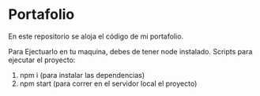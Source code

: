 # Portafolio

En este repositorio se aloja el código de mi portafolio.

Para Ejectuarlo en tu maquina, debes de tener node instalado.
Scripts para ejecutar el proyecto:

1) npm i (para instalar las dependencias)
2) npm start (para correr en el servidor local el proyecto)
